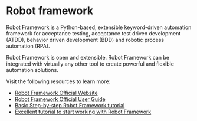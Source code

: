 # Robot framework

Robot Framework is a Python-based, extensible keyword-driven automation framework for acceptance testing, acceptance test driven development (ATDD), behavior driven development (BDD) and robotic process automation (RPA).

Robot Framework is open and extensible. Robot Framework can be integrated with virtually any other tool to create powerful and flexible automation solutions.

Visit the following resources to learn more:

- [Robot Framework Official Website](https://robotframework.org/)
- [Robot Framework Official User Guide](https://robotframework.org/robotframework/latest/RobotFrameworkUserGuide.html)
- [Basic Step-by-step Robot Framework tutorial](https://medium.com/swlh/robot-framework-the-basics-dfeadc025bea)
- [Excellent tutorial to start working with Robot Framework](https://www.geeksforgeeks.org/robot-framework-in-python/)
